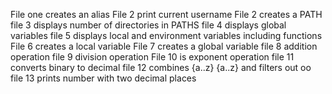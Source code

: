 File one creates an alias
File 2 print current username
File 2 creates a PATH
file 3 displays number of directories in PATHS
file 4 displays global variables
file 5 displays local and environment variables including functions
File 6 creates a local variable
File 7 creates a global variable
file 8 addition operation
file 9 division operation
File 10 is exponent operation
file 11 converts binary to decimal
file 12 combines {a..z} {a..z} and filters out oo 
file 13 prints number with two decimal places
